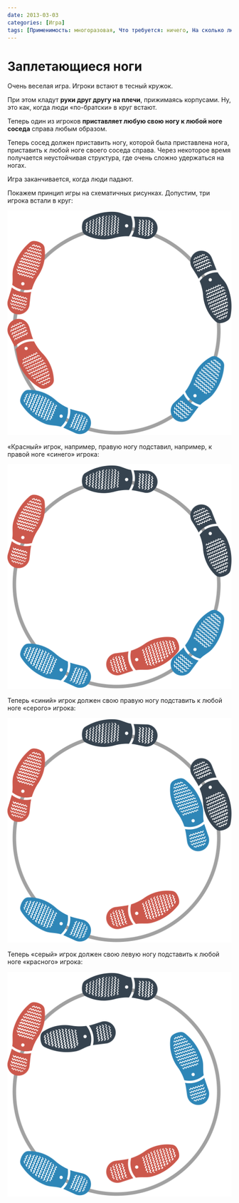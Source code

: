 ```yaml
---
date: 2013-03-03
categories: [Игра]
tags: [Применимость: многоразовая, Что требуется: ничего, На сколько людей рассчитано: от 3, Подвижность: да]
---
```


# Заплетающиеся ноги

Очень веселая игра. Игроки встают в тесный кружок.

При этом кладут **руки друг другу на плечи**, прижимаясь корпусами. Ну, это как, когда люди «по-братски» в круг встают.

Теперь один из игроков **приставляет любую свою ногу к любой ноге соседа** справа любым образом.

Теперь сосед должен приставить ногу, которой была приставлена нога, приставить к любой ноге своего соседа справа. Через некоторое время получается неустойчивая структура, где очень сложно удержаться на ногах.

Игра заканчивается, когда люди падают.

Покажем принцип игры на схематичных рисунках. Допустим, три игрока встали в круг:

![Начальная позиция игроков](img/position_01.svg)

«Красный» игрок, например, правую ногу подставил, например, к правой ноге «синего» игрока:

![Первый игрок переставил ногу](img/position_02.svg)

 Теперь «синий» игрок должен свою правую ногу подставить к любой ноге «серого» игрока:

 ![Первый игрок переставил ногу](img/position_03.svg)

  Теперь «серый» игрок должен свою левую ногу подставить к любой ноге «красного» игрока:

 ![Первый игрок переставил ногу](img/position_04.svg)
